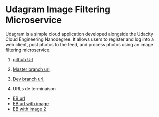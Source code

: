 # Udagram Image Filtering Microservice

Udagram is a simple cloud application developed alongside the Udacity Cloud Engineering Nanodegree. It allows users to register and log into a web client, post photos to the feed, and process photos using an image filtering microservice.

1. [github Url](https://github.com/fofe00/image-filter-starter-code-ND)

2. [Master branch url](https://github.com/fofe00/image-filter-starter-code-ND/tree/master), 

2. [Dev branch url](https://github.com/fofe00/image-filter-starter-code-ND/tree/Dev), 

3. URLs de terminaison
 
 - [EB url](http://image-filter-starter-code-dev2222222222222222222222.us-east-1.elasticbeanstalk.com)
 - [EB url with image](http://image-filter-starter-code-dev2222222222222222222222.us-east-1.elasticbeanstalk.com/filteredimage?image_url=https://upload.wikimedia.org/wikipedia/commons/b/bd/Golden_tabby_and_white_kitten_n01.jpg)
 - [EB with image 2](http://image-filter-starter-code-dev2222222222222222222222.us-east-1.elasticbeanstalk.com/filteredimage?image_url=https://avatars.githubusercontent.com/u/28672985?v=4)
